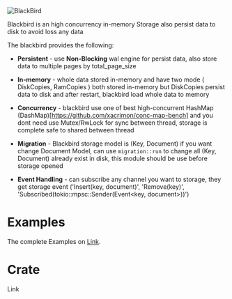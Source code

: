 
![BlackBird](https://github.com/Rustixir/BlackBird/blob/master/New%20Project.png)



Blackbird is an high concurrency in-memory Storage also 
persist data to disk to avoid loss any data


The blackbird provides the following:

* **Persistent** - use **Non-Blocking** wal engine for persist data, 
  also store data to multiple pages by total_page_size
  


* **In-memory** - whole data stored in-memory and have two mode ( DiskCopies, RamCopies )
  both stored in-memory but DiskCopies persist data to disk and
  after restart, blackbird load whole data to memory 



* **Concurrency** - blackbird use one of best high-concurrent HashMap (DashMap)[https://github.com/xacrimon/conc-map-bench]
  and you dont need use Mutex/RwLock for sync between thread,
  storage is complete safe to shared between thread




* **Migration** - Blackbird storage model is (Key, Document)
  if you want change Document Model, can use `migration::run` to change all (Key, Document)
  already exist in disk, this module should be use before storage opened




* **Event Handling** - can subscribe any channel you want to storage, they
  get storage event ('Insert(key, document)', 'Remove(key)', 'Subscribed(tokio::mpsc::Sender(Event<key, document>))')
 


Examples
=============

The complete Examples on [Link](https://github.com/Rustixir/blackbird/tree/main/example).



Crate
=============
Link []()
